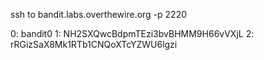ssh to bandit.labs.overthewire.org -p 2220

0:  bandit0
1:  NH2SXQwcBdpmTEzi3bvBHMM9H66vVXjL
2:  rRGizSaX8Mk1RTb1CNQoXTcYZWU6lgzi
